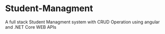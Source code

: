 # Student-Managment
A full stack Student Managment system with CRUD Operation using angular and .NET Core WEB APIs
